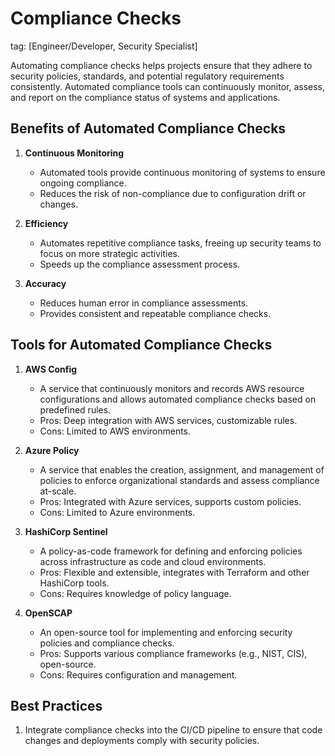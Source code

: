 # Compliance Checks
tag: [Engineer/Developer, Security Specialist]

Automating compliance checks helps projects ensure that they adhere to security policies, standards, and potential regulatory requirements consistently. Automated compliance tools can continuously monitor, assess, and report on the compliance status of systems and applications.

## Benefits of Automated Compliance Checks

1. **Continuous Monitoring**
   - Automated tools provide continuous monitoring of systems to ensure ongoing compliance.
   - Reduces the risk of non-compliance due to configuration drift or changes.

2. **Efficiency**
   - Automates repetitive compliance tasks, freeing up security teams to focus on more strategic activities.
   - Speeds up the compliance assessment process.

3. **Accuracy**
   - Reduces human error in compliance assessments.
   - Provides consistent and repeatable compliance checks.

## Tools for Automated Compliance Checks

1. **AWS Config**
   - A service that continuously monitors and records AWS resource configurations and allows automated compliance checks based on predefined rules.
   - Pros: Deep integration with AWS services, customizable rules.
   - Cons: Limited to AWS environments.

2. **Azure Policy**
   - A service that enables the creation, assignment, and management of policies to enforce organizational standards and assess compliance at-scale.
   - Pros: Integrated with Azure services, supports custom policies.
   - Cons: Limited to Azure environments.

3. **HashiCorp Sentinel**
   - A policy-as-code framework for defining and enforcing policies across infrastructure as code and cloud environments.
   - Pros: Flexible and extensible, integrates with Terraform and other HashiCorp tools.
   - Cons: Requires knowledge of policy language.

4. **OpenSCAP**
   - An open-source tool for implementing and enforcing security policies and compliance checks.
   - Pros: Supports various compliance frameworks (e.g., NIST, CIS), open-source.
   - Cons: Requires configuration and management.

## Best Practices

1. Integrate compliance checks into the CI/CD pipeline to ensure that code changes and deployments comply with security policies.
